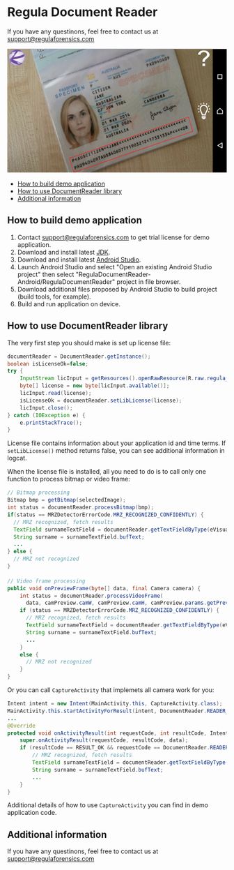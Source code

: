 # Regula Document Reader

If you have any questinons, feel free to contact us at support@regulaforensics.com

![Screen](MrzDetectorDemo.PNG)

* [How to build demo application](#how_to_build_demo_application)
* [How to use DocumentReader library](#how_to_use_documentreader_library)
* [Additional information](#additional_information)

## <a name="how_to_build_demo_application"></a> How to build demo application

1. Contact support@regulaforensics.com to get trial license for demo application.
1. Download and install latest [JDK](http://www.oracle.com/technetwork/java/javase/downloads/index.html).
1. Download and install latest [Android Studio](https://developer.android.com/studio/index.html).
1. Launch Android Studio and select "Open an existing Android Studio project" then select "RegulaDocumentReader-Android/RegulaDocumentReader" project in file browser.
1. Download additional files proposed by Android Studio to build project (build tools, for example).
1. Build and run application on device.

## <a name="how_to_use_documentreader_library"></a> How to use DocumentReader library

The very first step you should make is set up license file:
```java
documentReader = DocumentReader.getInstance();
boolean isLicenseOk=false;
try {
    InputStream licInput = getResources().openRawResource(R.raw.regula_license);
    byte[] license = new byte[licInput.available()];
    licInput.read(license);
    isLicenseOk = documentReader.setLibLicense(license);
    licInput.close();
} catch (IOException e) {
    e.printStackTrace();
}  
```

License file contains information about your application id and time terms. If `setLibLicense()` method returns false, you can see additional information in logcat.

When the license file is installed, all you need to do is to call only one function to process bitmap or video frame:
```java
// Bitmap processing
Bitmap bmp = getBitmap(selectedImage);
int status = documentReader.processBitmap(bmp);
if(status == MRZDetectorErrorCode.MRZ_RECOGNIZED_CONFIDENTLY) {
  // MRZ recognized, fetch results
  TextField surnameTextField = documentReader.getTextFieldByType(eVisualFieldType.ft_Surname);
  String surname = surnameTextField.bufText;
  ...
} else {
  // MRZ not recognized
}

// Video frame processing
public void onPreviewFrame(byte[] data, final Camera camera) {
    int status = documentReader.processVideoFrame(
      data, camPreview.camW, camPreview.camH, camPreview.params.getPreviewFormat());
    if (status == MRZDetectorErrorCode.MRZ_RECOGNIZED_CONFIDENTLY) {
      // MRZ recognized, fetch results
      TextField surnameTextField = documentReader.getTextFieldByType(eVisualFieldType.ft_Surname);
      String surname = surnameTextField.bufText;   
      ...
    }
    else {
      // MRZ not recognized
    }
}
```

Or you can call `CaptureActivity` that implemets all camera work for you:
```java
Intent intent = new Intent(MainActivity.this, CaptureActivity.class);
MainActivity.this.startActivityForResult(intent, DocumentReader.READER_REQUEST_CODE);
...
@Override
protected void onActivityResult(int requestCode, int resultCode, Intent data) {
    super.onActivityResult(requestCode, resultCode, data);
    if (resultCode == RESULT_OK && requestCode == DocumentReader.READER_REQUEST_CODE){
        // MRZ recognized, fetch results
        TextField surnameTextField = documentReader.getTextFieldByType(eVisualFieldType.ft_Surname);
        String surname = surnameTextField.bufText;
        ...
    }
}
```

Additional details of how to use `CaptureActivity` you can find in demo application code.

## <a name="additional_information"></a> Additional information
If you have any questinons, feel free to contact us at support@regulaforensics.com
